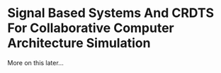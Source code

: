 # Signal Based Systems And CRDTS For Collaborative Computer Architecture Simulation

More on this later...
